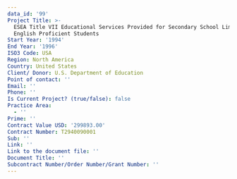 ```yaml
---
data_id: '99'
Project Title: >-
  ESEA Title VII Educational Services Provided for Secondary School Limited
  English Proficient Students
Start Year: '1994'
End Year: '1996'
ISO3 Code: USA
Region: North America
Country: United States
Client/ Donor: U.S. Department of Education
Point of contact: ''
Email: ''
Phone: ''
Is Current Project? (true/false): false
Practice Area:
  - ''
Prime: ''
Contract Value USD: '299893.00'
Contract Number: T2940090001
Sub: ''
Link: ''
Link to the document file: ''
Document Title: ''
Subcontract Number/Order Number/Grant Number: ''
---
```


